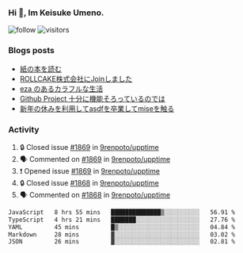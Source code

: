 ### Hi 👋, Im Keisuke Umeno.

<!--
**9renpoto/9renpoto** is a ✨ _special_ ✨ repository because its `README.md` (this file) appears on your GitHub profile.

Here are some ideas to get you started:

- 🔭 I’m currently working on ...
- 🌱 I’m currently learning ...
- 👯 I’m looking to collaborate on ...
- 🤔 I’m looking for help with ...
- 💬 Ask me about ...
- 📫 How to reach me: ...
- 😄 Pronouns: ...
- ⚡ Fun fact: ...
-->

![follow](https://img.shields.io/github/followers/9renpoto?label=Follow&style=social)
![visitors](https://komarev.com/ghpvc/?username=9renpoto&label=Profile%20views&color=0e75b6&style=flat)

### Blogs posts

<!-- BLOG-POST-LIST:START -->
- [紙の本を読む](https://9renpoto.win/entry/2024/02/25/reading-papar-book)
- [ROLLCAKE株式会社にJoinしました](https://9renpoto.win/entry/2024/02/11/join)
- [eza のあるカラフルな生活](https://9renpoto.win/entry/2024/02/01/eza)
- [Github Project 十分に機能そろっているのでは](https://9renpoto.win/entry/2024/01/14/gh-projects)
- [新年の休みを利用してasdfを卒業してmiseを触る](https://9renpoto.win/entry/2024/01/07/mise)
<!-- BLOG-POST-LIST:END -->

### Activity

<!--START_SECTION:activity-->
1. 🔒 Closed issue [#1869](https://github.com/9renpoto/upptime/issues/1869) in [9renpoto/upptime](https://github.com/9renpoto/upptime)
2. 🗣 Commented on [#1869](https://github.com/9renpoto/upptime/issues/1869#issuecomment-2014309209) in [9renpoto/upptime](https://github.com/9renpoto/upptime)
3. ❗ Opened issue [#1869](https://github.com/9renpoto/upptime/issues/1869) in [9renpoto/upptime](https://github.com/9renpoto/upptime)
4. 🔒 Closed issue [#1868](https://github.com/9renpoto/upptime/issues/1868) in [9renpoto/upptime](https://github.com/9renpoto/upptime)
5. 🗣 Commented on [#1868](https://github.com/9renpoto/upptime/issues/1868#issuecomment-2014247743) in [9renpoto/upptime](https://github.com/9renpoto/upptime)
<!--END_SECTION:activity-->

<!--START_SECTION:waka-->

```txt
JavaScript   8 hrs 55 mins   ██████████████▒░░░░░░░░░░   56.91 %
TypeScript   4 hrs 21 mins   ███████░░░░░░░░░░░░░░░░░░   27.76 %
YAML         45 mins         █▒░░░░░░░░░░░░░░░░░░░░░░░   04.84 %
Markdown     28 mins         ▓░░░░░░░░░░░░░░░░░░░░░░░░   03.02 %
JSON         26 mins         ▓░░░░░░░░░░░░░░░░░░░░░░░░   02.81 %
```

<!--END_SECTION:waka-->
